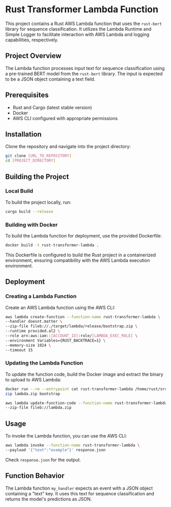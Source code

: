 # Rust Transformer Lambda Function

This project contains a Rust AWS Lambda function that uses the `rust-bert` library for sequence classification. It utilizes the Lambda Runtime and Simple Logger to facilitate interaction with AWS Lambda and logging capabilities, respectively.

## Project Overview

The Lambda function processes input text for sequence classification using a pre-trained BERT model from the `rust-bert` library. The input is expected to be a JSON object containing a text field.

## Prerequisites

- Rust and Cargo (latest stable version)
- Docker
- AWS CLI configured with appropriate permissions

## Installation

Clone the repository and navigate into the project directory:

```bash
git clone [URL_TO_REPOSITORY]
cd [PROJECT_DIRECTORY]
```

## Building the Project

### Local Build

To build the project locally, run:

```bash
cargo build --release
```

### Building with Docker

To build the Lambda function for deployment, use the provided Dockerfile:

```bash
docker build -t rust-transformer-lambda .
```

This Dockerfile is configured to build the Rust project in a containerized environment, ensuring compatibility with the AWS Lambda execution environment.

## Deployment

### Creating a Lambda Function

Create an AWS Lambda function using the AWS CLI:

```bash
aws lambda create-function --function-name rust-transformer-lambda \
--handler doesnt.matter \
--zip-file fileb://./target/lambda/release/bootstrap.zip \
--runtime provided.al2 \
--role arn:aws:iam::[ACCOUNT_ID]:role/[LAMBDA_EXEC_ROLE] \
--environment Variables={RUST_BACKTRACE=1} \
--memory-size 1024 \
--timeout 15
```

### Updating the Lambda Function

To update the function code, build the Docker image and extract the binary to upload to AWS Lambda:

```bash
docker run --rm --entrypoint cat rust-transformer-lambda /home/rust/src/target/x86_64-unknown-linux-musl/release/bootstrap > bootstrap
zip lambda.zip bootstrap

aws lambda update-function-code --function-name rust-transformer-lambda \
--zip-file fileb://lambda.zip
```

## Usage

To invoke the Lambda function, you can use the AWS CLI:

```bash
aws lambda invoke --function-name rust-transformer-lambda \
--payload '{"text":"example"}' response.json
```

Check `response.json` for the output.

## Function Behavior

The Lambda function `my_handler` expects an event with a JSON object containing a "text" key. It uses this text for sequence classification and returns the model's predictions as JSON.
